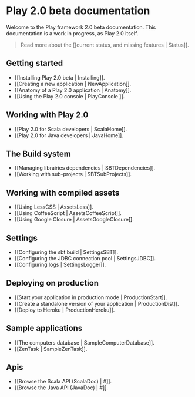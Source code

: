 # Play 2.0 beta documentation

Welcome to the Play framework 2.0 beta documentation. This documentation is a work in progress, as Play 2.0 itself. 

> Read more about the [[current status, and missing features | Status]].

## Getting started

- [[Installing Play 2.0 beta | Installing]].
- [[Creating a new application | NewApplication]].
- [[Anatomy of a Play 2.0 application | Anatomy]].
- [[Using the Play 2.0 console | PlayConsole ]].

## Working with Play 2.0

- [[Play 2.0 for Scala developers | ScalaHome]].
- [[Play 2.0 for Java developers | JavaHome]].

## The Build system

- [[Managing librairies dependencies | SBTDependencies]].
- [[Working with sub-projects | SBTSubProjects]].

## Working with compiled assets

- [[Using LessCSS | AssetsLess]].
- [[Using CoffeeScript | AssetsCoffeeScript]].
- [[Using Google Closure | AssetsGoogleClosure]].

## Settings

- [[Configuring the sbt build | SettingsSBT]].
- [[Configuring the JDBC connection pool | SettingsJDBC]].
- [[Configuring logs | SettingsLogger]].

## Deploying on production

- [[Start your application in production mode | ProductionStart]].
- [[Create a standalone version of your application | ProductionDist]].
- [[Deploy to Heroku | ProductionHeroku]].

## Sample applications

- [[The computers database | SampleComputerDatabase]].
- [[ZenTask | SampleZenTask]].

## Apis

- [[Browse the Scala API (ScalaDoc) | #]].
- [[Browse the Java API (JavaDoc) | #]].
